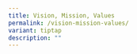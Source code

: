```yaml
---
title: Vision, Mission, Values
permalink: /vision-mission-values/
variant: tiptap
description: ""
---
```

